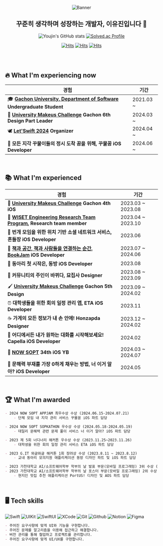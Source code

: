 <div align="center">

![Banner](https://github.com/GachonRookie/iOS/assets/80394340/096b63dd-fd4e-4dcd-9811-aa3c363d5cc1)
## 꾸준히 생각하며 성장하는 개발자, 이유진입니다 🤔

![Youjin's GitHub stats](https://github-readme-stats.vercel.app/api?username=youz2me&show_icons=true&theme=swift&hide_border=true&bg_color=FF6666,FFFFFF)
[![Solved.ac Profile](http://mazassumnida.wtf/api/v2/generate_badge?boj=woodeanism)](https://solved.ac/woodeanism/)

[![Hits](https://hits.seeyoufarm.com/api/count/incr/badge.svg?url=https%3A%2F%2Fgithub.com%2Fyouz2me%2Fhit-counter&count_bg=%23FFEAEA&title_bg=%23FF6666&icon=swift.svg&icon_color=%23FFFFFF&title=Total+Hits+++&edge_flat=false)](https://hits.seeyoufarm.com)
[![Hits](https://img.shields.io/badge/_Youjin's_Notion_-000000.svg?&style=flat&logo=Notion&logoColor=white)](https://youz2me.notion.site/Lee-Youjin-1bd2f3fa82054cc29ab3613f154359df?pvs=4)
[![Hits](https://img.shields.io/badge/_Youjin's_Velog_-20C997.svg?&style=flat&logo=Velog&logoColor=white)](https://velog.io/@youz2me)

</div>

<br><br>

## 🔥 What I'm experiencing now
|경험|기간|
|---|---|
| 🎓 **[Gachon University, Department of Software](https://sw.gachon.ac.kr/cms/) Undergraduate Student** | 2021.03 ~ |
| 🎨 **[University Makeus Challenge](https://www.makeus.in/umc) Gachon 6th Design Part Leader** | 2024.03 ~ |
| 🕊️ **[Let'Swift 2024](https://letswift.kr/) Organizer** | 2024.04 ~ |
| 💭 **모든 지각 꾸물이들의 정시 도착 꿈을 위해, 꾸물꿈 iOS Developer** | 2024.06 ~ |

<br>

## 📚 What I'm experienced
|경험|기간|
|---|---|
| 🍏 **[University Makeus Challenge](https://www.makeus.in/umc) Gachon 4th iOS** | 2023.03 ~ 2023.08 |
| 🔬 **[WISET Engineering Research Team Program](https://www.wiset.or.kr/kor/sub03_01_01.do), Research team member** | 2023.04 ~ 2023.10 |
| 💌 **번개 모임을 위한 위치 기반 소셜 네트워크 서비스, 흔들장 iOS Developer** | 2023.06 |
| 📓 **[책과 공간, 책과 사람들을 연결하는 순간. BookJam](https://disquiet.io/product/북잼) iOS Developer** | 2023.07 ~ 2024.06 |
| 🚪 **동아리 첫 시작은, 동방 iOS Developer** | 2023.08 |
| 🐰 **커뮤니티의 주인이 바뀌다, 묘집사 Designer** | 2023.08 ~ 2023.09 |
| 🖌️ **[University Makeus Challenge](https://www.makeus.in/umc) Gachon 5th Design** | 2023.09 ~ 2024.02 |
| ⏰ **대학생들을 위한 회의 일정 관리 앱, ETA iOS Developer** | 2023.11 |
| ☕️ **가게의 모든 정보가 내 손 안에! Honzapda Designer** | 2023.12 ~ 2024.02 |
| 💬 **어디에서든 내가 원하는 대화를 시작해보세요! Capella iOS Developer** | 2024.02 |
| 🍎 **[NOW SOPT](https://www.sopt.org) 34th iOS YB** | 2024.03 ~ 2024.07 |
| 🫵 **문해력 부재를 가장 0하게 채우는 방법, 너 이거 알아? iOS Developer** | 2024.05 |

<br>

## 🏆 What I'm awarded
```markdown
- 2024 NOW SOPT APPJAM 최우수상 수상 (2024.06.15-2024.07.21)
    - 단체 모임 내 지각 관리 서비스 꾸물꿈 iOS 파트 담당

- 2024 NOW SOPT SOPKATHON 우수상 수상 (2024.05.18-2024.05.19)
    - 데일리 문해력 관련 문제 풀이 서비스 너 이거 알아? iOS 파트 담당

- 2023 제 5회 너디너리 해커톤 우수상 수상 (2023.11.25~2023.11.26)
    - 대학생을 위한 회의 일정 관리 서비스 ETA iOS 파트 담당

- 2023 G.IT 와글와글 해커톤 1회 장려상 수상 (2023.8.11 ~ 2023.8.12)
    - 교내 동아리 모의지원 애플리케이션 동방 디자인 파트 및 iOS 파트 담당

- 2023 가천대학교 AI/소프트웨어학부 학부의 날 발표 부문(모바일 프로그래밍) 3위 수상 (2023.6.21)
- 2023 가천대학교 AI/소프트웨어학부 학부의 날 포스터 부문(모바일 프로그래밍) 2위 수상 (2023.6.21)
    - 현지인 맛집 추천 애플리케이션 PortUS! 디자인 및 AOS 파트 담당
```

<br>

## 🖥️ Tech skills
### 
<p align="left">
<img alt="Swift" src="https://img.shields.io/badge/Swift-ffffff.svg?&style=for-the-badge&logo=Swift&logoColor=F05138"/>
<img alt="UIKit" src="https://img.shields.io/badge/UIKit-ffffff.svg?&style=for-the-badge&logo=UIkit&logoColor=F05138"/>
<img alt="SwiftUI" src="https://img.shields.io/badge/SwiftUI-ffffff.svg?&style=for-the-badge&logo=Swift&logoColor=F05138"/>
<img alt="XCode" src="https://img.shields.io/badge/XCode-ffffff.svg?&style=for-the-badge&logo=Xcode&logoColor=F05138"/>
<img alt="Git" src="https://img.shields.io/badge/Git-ffffff.svg?&style=for-the-badge&logo=Git&logoColor=F05138"/>
<img alt="Github" src="https://img.shields.io/badge/Github-ffffff.svg?&style=for-the-badge&logo=Github&logoColor=F05138"/>
<img alt="Notion" src="https://img.shields.io/badge/Notion-ffffff.svg?&style=for-the-badge&logo=Notion&logoColor=F05138"/>
<img alt="Figma" src="https://img.shields.io/badge/Figma-ffffff.svg?&style=for-the-badge&logo=Figma&logoColor=F05138"/>
</p>

```markdown
- 주어진 요구사항에 맞게 UI와 기능을 구현합니다.
- 주어진 문제를 알고리즘을 이용해 접근하고 해결합니다.
- 버전 관리를 통해 협업하고 프로젝트를 관리합니다.
- 주어진 요구사항에 맞게 UI/UX를 구현합니다.
```
